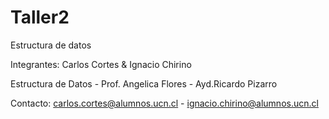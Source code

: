 # Taller2
Estructura de datos

Integrantes:
Carlos Cortes & Ignacio Chirino 

Estructura de Datos - Prof. Angelica Flores - Ayd.Ricardo Pizarro

Contacto: carlos.cortes@alumnos.ucn.cl  - ignacio.chirino@alumnos.ucn.cl
